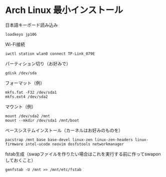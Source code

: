 # Arch Linux 最小インストール
日本語キーボード読み込み

```
loadkeys jp106
```

Wi-Fi接続

```
iwctl station wlan0 connect TP-Link_079E
```

パーティション切り（お好みで）

```
gdisk /dev/sda
```

フォーマット（例）

```
mkfs.fat -F32 /dev/sda1
mkfs.ext4 /dev/sda2
```

マウント（例）

```
mount /dev/sda2 /mnt
mount --mkdir /dev/sda1 /mnt/boot
```

ベースシステムインストール（カーネルはお好みのものを）

```
pacstrap /mnt base base-devel linux-zen linux-zen-headers linux-firmware intel-ucode neovim dosfstools networkmanager
```

fstab生成（swapファイルを作りたい場合はこれを実行する前に作ってswaponしておくこと）

```
genfstab -U /mnt >> /mnt/etc/fstab
```

